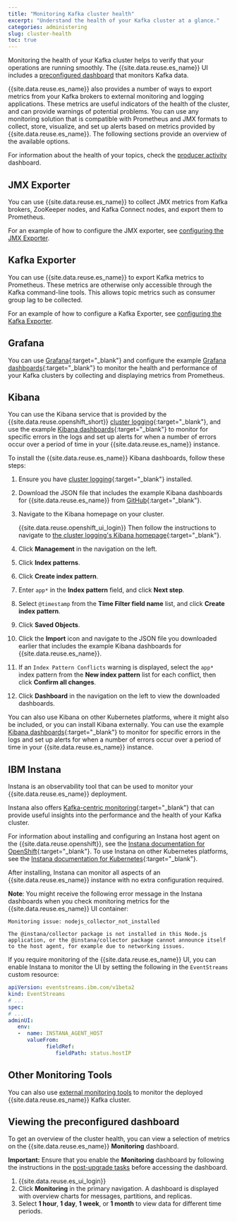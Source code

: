 ```yaml
---
title: "Monitoring Kafka cluster health"
excerpt: "Understand the health of your Kafka cluster at a glance."
categories: administering
slug: cluster-health
toc: true
---
```


Monitoring the health of your Kafka cluster helps to verify that your operations are running smoothly. The {{site.data.reuse.es_name}} UI includes a [preconfigured dashboard](#viewing-the-preconfigured-dashboard) that monitors Kafka data.

{{site.data.reuse.es_name}} also provides a number of ways to export metrics from your Kafka brokers to external monitoring and logging applications. These metrics are useful indicators of the health of the cluster, and can provide warnings of potential problems. You can use any monitoring solution that is compatible with Prometheus and JMX formats to collect, store, visualize, and set up alerts based on metrics provided by {{site.data.reuse.es_name}}. The following sections provide an overview of the available options.

For information about the health of your topics, check the [producer activity](../topic-health/) dashboard.

## JMX Exporter

You can use {{site.data.reuse.es_name}} to collect JMX metrics from Kafka brokers, ZooKeeper nodes, and Kafka Connect nodes, and export them to Prometheus.

For an example of how to configure the JMX exporter, see [configuring the JMX Exporter](../../installing/configuring#configuring-the-jmx-exporter).

## Kafka Exporter

You can use {{site.data.reuse.es_name}} to export Kafka metrics to Prometheus. These metrics are otherwise only accessible through the Kafka command-line tools. This allows topic metrics such as consumer group lag to be collected.

For an example of how to configure a Kafka Exporter, see [configuring the Kafka Exporter](../../installing/configuring#configuring-the-kafka-exporter).

## Grafana

You can use [Grafana](https://grafana.com/docs/grafana/latest/){:target="_blank"} and configure the example [Grafana dashboards](http://ibm.biz/es-grafana-dashboards){:target="_blank"} to monitor the health and performance of your Kafka clusters by collecting and displaying metrics from Prometheus.

## Kibana

You can use the Kibana service that is provided by the {{site.data.reuse.openshift_short}} [cluster logging](https://docs.openshift.com/container-platform/4.15/logging/cluster-logging.html){:target="_blank"}, and use the example [Kibana dashboards](https://github.com/IBM/ibm-event-automation/tree/master/event-streams/kibana-dashboards){:target="_blank"} to monitor for specific errors in the logs and set up alerts for when a number of errors occur over a period of time in your {{site.data.reuse.es_name}} instance.

To install the {{site.data.reuse.es_name}} Kibana dashboards, follow these steps:

1. Ensure you have [cluster logging](https://docs.openshift.com/container-platform/4.15/logging/cluster-logging-deploying.html){:target="_blank"} installed.
2. Download the JSON file that includes the example Kibana dashboards for {{site.data.reuse.es_name}} from [GitHub](https://github.com/IBM/ibm-event-automation/tree/master/event-streams/kibana-dashboards){:target="_blank"}.

3. Navigate to the Kibana homepage on your cluster.

   {{site.data.reuse.openshift_ui_login}} Then follow the instructions to navigate to [the cluster logging's Kibana homepage](https://docs.openshift.com/container-platform/4.15/logging/log_visualization/logging-kibana.html#cluster-logging-visualizer-kibana_logging-kibana){:target="_blank"}.
4. Click **Management** in the navigation on the left.
5. Click **Index patterns**.
6. Click **Create index pattern**.
7. Enter `app*` in the **Index pattern** field, and click **Next step**.
8. Select `@timestamp` from the **Time Filter field name** list, and click **Create index pattern**.
9. Click **Saved Objects**.
10. Click the **Import** icon and navigate to the JSON file you downloaded earlier that includes the example Kibana dashboards for {{site.data.reuse.es_name}}.
11. If an `Index Pattern Conflicts` warning is displayed, select the `app*` index pattern from the **New index pattern** list for each conflict, then click **Confirm all changes**.
12. Click **Dashboard** in the navigation on the left to view the downloaded dashboards.

You can also use Kibana on other Kubernetes platforms, where it might also be included, or you can install Kibana externally. You can use the example [Kibana dashboards](https://github.com/IBM/ibm-event-automation/tree/master/event-streams/kibana-dashboards){:target="_blank"} to monitor for specific errors in the logs and set up alerts for when a number of errors occur over a period of time in your {{site.data.reuse.es_name}} instance.

## IBM Instana

Instana is an observability tool that can be used to monitor your {{site.data.reuse.es_name}} deployment.

Instana also offers [Kafka-centric monitoring](https://www.instana.com/supported-technologies/apache-kafka-observability/){:target="_blank"} that can provide useful insights into the performance and the health of your Kafka cluster.

For information about installing and configuring an Instana host agent on the {{site.data.reuse.openshift}}, see the [Instana documentation for OpenShift](https://www.ibm.com/docs/en/instana-observability/current?topic=requirements-installing-host-agent-openshift){:target="_blank"}. To use Instana on other Kubernetes platforms, see the [Instana documentation for Kubernetes](https://www.ibm.com/docs/en/instana-observability/current?topic=requirements-installing-host-agent-kubernetes){:target="_blank"}.

After installing, Instana can monitor all aspects of an {{site.data.reuse.es_name}} instance with no extra configuration required.

**Note**: You might receive the following error message in the Instana dashboards when you check monitoring metrics for the {{site.data.reuse.es_name}} UI container:

```shell
Monitoring issue: nodejs_collector_not_installed

The @instana/collector package is not installed in this Node.js application, or the @instana/collector package cannot announce itself to the host agent, for example due to networking issues.
```

If you require monitoring of the {{site.data.reuse.es_name}} UI, you can enable Instana to monitor the UI by setting the following in the `EventStreams` custom resource:

```yaml
apiVersion: eventstreams.ibm.com/v1beta2
kind: EventStreams
# ...
spec:
# ...
adminUI:
   env:
   -  name: INSTANA_AGENT_HOST
      valueFrom:
            fieldRef:
               fieldPath: status.hostIP
```

## Other Monitoring Tools

You can also use [external monitoring tools](../external-monitoring/) to monitor the deployed {{site.data.reuse.es_name}} Kafka cluster.

## Viewing the preconfigured dashboard

To get an overview of the cluster health, you can view a selection of metrics on the {{site.data.reuse.es_name}} **Monitoring** dashboard.

**Important:** Ensure that you enable the **Monitoring** dashboard by following the instructions in the [post-upgrade tasks](../../installing/upgrading/#enable-metrics-for-monitoring) before accessing the dashboard.

1. {{site.data.reuse.es_ui_login}}
2. Click **Monitoring** in the primary navigation. A dashboard is displayed with overview charts for messages, partitions, and replicas.
3. Select **1 hour**, **1 day**, **1 week**, or **1 month** to view data for different time periods.
